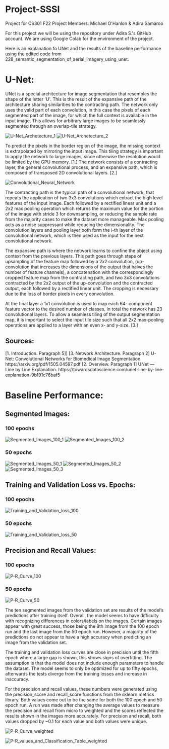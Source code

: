 # Project-SSSI
Project for CS301 F22
Project Members: Michael O'Hanlon & Adira Samaroo

For this project we will be using the repository under Adira S.'s GitHub account. We are using Google Colab for the environment of the project.

Here is an explanation fo UNet and the results of the baseline performance using the edited code from 228_semantic_segmentation_of_aerial_imagery_using_unet.

<h1>U-Net:</h1>

UNet is a special architecture for image segmentation that resembles the shape of the letter 'U'. This is the result of the expansive path of the architecture sharing similarities to the contracting path. The network only uses the valid part of each convolution, in this case the pixels of each segmented part of the image, for which the full context is available in the input image. This allows for arbitrary large images to be seamlessly segmented through an overlap-tile strategy. 

![U-Net_Archetecture_1](https://github.com/adiraCode/Project-SSSI/blob/milestone-2/pictures/U-Net_Archetecture_1.png?raw=true)
![U-Net_Archetecture_2](https://github.com/adiraCode/Project-SSSI/blob/milestone-2/pictures/U-Net_Archetecture_2.png?raw=true)

To predict the pixels in the border region of the image, the missing context is extrapolated by mirroring the input image. This tiling strategy is important to apply the network to large images, since otherwise the resolution would be limited by the GPU memory. [1.] The network consists of a contracting layer, the general convolutional process, and an expansive path, which is composed of transposed 2D convolutional layers. [2.]

![Convolutional_Neural_Network](https://github.com/adiraCode/Project-SSSI/blob/milestone-2/pictures/Convolutional_Neural_Network.png?raw=true)

The contracting path is the typical path of a convolutional network, that repeats the application of two 3x3 convolutions which extract the high level features of the input image. Each followed by a rectified linear unit and a 2x2 max pooling operation which returns the maximum value for the portion of the image with stride 3 for downsampling, or reducing the sample rate from the majority cases to make the dataset more manageable. Max pooling acts as a noise suppressant while reducing the dimensionality. The convolution layers and pooling layer both form the i-th layer of the convolutional network, which is then used as the input for the next convolutional network.

The expansive path is where the network learns to confine the object using context from the previous layers. This path goes through steps of upsampling of the feature map followed by a 2x2 convolution, (up-convolution that increases the dimensions of the output that halves the number of feature channels), a concatenation with the correspondingly cropped feature map from the contracting path, and two 3x3 convolutions contracted by the 2x2 output of the up-convolution and the contracted output, each followed by a rectified linear unit. The cropping is necessary due to the loss of border pixels in every convolution.

At the final layer a 1x1 convolution is used to map each 64- component feature vector to the desired number of classes. In total the network has 23 convolutional layers. To allow a seamless tiling of the output segmentation map, it is important to select the input tile size such that all 2x2 max-pooling operations are applied to a layer with an even x- and y-size. [3.]

<h2>Sources:</h2>
[1. Introduction. Paragraph 5]] [3. Network Architecture. Paragraph 2] U-Net: Convolutional Networks for Biomedical Image Segmentation. https://arxiv.org/pdf/1505.04597.pdf
[2. Overview. Paragraph 1] UNet — Line by Line Explanation. https://towardsdatascience.com/unet-line-by-line-explanation-9b191c76baf5

<h1>Baseline Performance:</h1>

<h2>Segmented Images:</h2>

<h3>100 epochs</h3>

![Segmented_Images_100_1](https://github.com/adiraCode/Project-SSSI/blob/milestone-2/pictures/Segmented_Images_100_1.png?raw=true)
![Segmented_Images_100_2](https://github.com/adiraCode/Project-SSSI/blob/milestone-2/pictures/Segmented_Images_100_2.png?raw=true)

<h3>50 epochs</h3>

![Segmented_Images_50_1](https://github.com/adiraCode/Project-SSSI/blob/milestone-2/pictures/Segmented_Images_50_1.png?raw=true)
![Segmented_Images_50_2](https://github.com/adiraCode/Project-SSSI/blob/milestone-2/pictures/Segmented_Images_50_2.png?raw=true)
![Segmented_Images_50_3](https://github.com/adiraCode/Project-SSSI/blob/milestone-2/pictures/Segmented_Images_50_2.png?raw=true)

<h2>Training and Validation Loss vs. Epochs:</h2>

<h3>100 epochs</h3>

![Training_and_Validation_loss_100](https://github.com/adiraCode/Project-SSSI/blob/milestone-2/pictures/Training_and_Validation_loss_100.png?raw=true)

<h3>50 epochs</h3>

![Training_and_Validation_loss_50](https://github.com/adiraCode/Project-SSSI/blob/milestone-2/pictures/Training_and_Validation_loss_50.png?raw=true)

<h2>Precision and Recall Values:</h2>

<h3>100 epochs</h3>

![P-R_Curve_100](https://github.com/adiraCode/Project-SSSI/blob/milestone-2/pictures/P-R_Curve_100.png?raw=true)

<h3>50 epochs</h3>

![P-R_Curve_50](https://github.com/adiraCode/Project-SSSI/blob/milestone-2/pictures/P-R_Curve_50.png?raw=true)

The ten segmented images from the validation set are results of the model’s predictions after training itself. Overall, the model seems to have difficulty with recognizing differences in colors/labels on the images. Certain images appear with great success, those being the 8th image from the 100 epoch run and the last image from the 50 epoch run. However, a majority of the predictions do not appear to have a high accuracy when predicting an image from the validation set.

The training and validation loss curves are close in precision until the fifth epoch where a large gap is shown, this shows signs of overfitting. The assumption is that the model does not include enough parameters to handle the dataset. The model seems to only be optimized for up to fifty epochs, afterwards the tests diverge from the training losses and increase in inaccuracy.

For the precision and recall values, these numbers were generated using the precision_score and recall_score functions from the sklearn.metrics library. Both values come out to be the same for both the 100 epoch and 50 epoch run. A run was made after changing the average values to measure the precision and recall from micro to weighted and the scores reflected the results shown in the images more accurately. For precision and recall, both values dropped by ~0.1 for each value and both values were unique.

![P-R_Curve_weighted](https://github.com/adiraCode/Project-SSSI/blob/milestone-2/pictures/P-R_Curve_weighted.png?raw=true)

![P-R_values_and_Classification_Table_weighted](https://github.com/adiraCode/Project-SSSI/blob/milestone-2/pictures/P-R_values_and_Classification_Table_weighted.png?raw=true)
